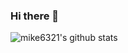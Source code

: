 ### Hi there 👋

<!--
**mike6321/mike6321** is a ✨ _special_ ✨ repository because its `README.md` (this file) appears on your GitHub profile.

Here are some ideas to get you started:

- 🔭 I’m currently working on ...
- 🌱 I’m currently learning ...
- 👯 I’m looking to collaborate on ...
- 🤔 I’m looking for help with ...
- 💬 Ask me about ...
- 📫 How to reach me: ...
- 😄 Pronouns: ...
- ⚡ Fun fact: ...
-->

![mike6321's github stats](https://github-readme-stats.vercel.app/api?username=mike6321&show_icons=true&bg_color=30,e96443,904e95&title_color=fff&text_color=fff)
